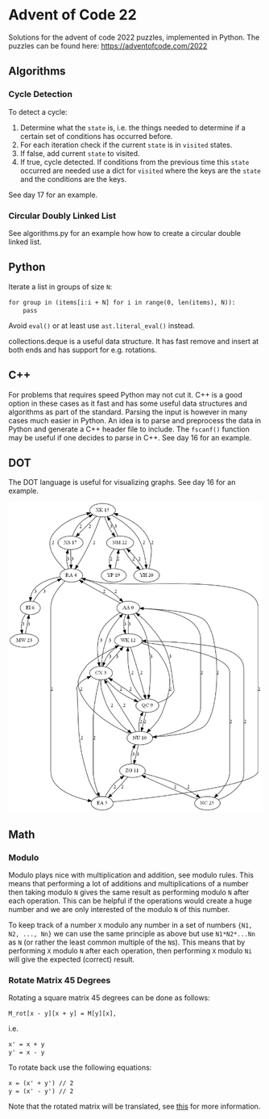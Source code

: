 # Advent of Code 22

Solutions for the advent of code 2022 puzzles, implemented in Python. The
puzzles can be found here: https://adventofcode.com/2022

## Algorithms

### Cycle Detection

To detect a cycle:

1. Determine what the `state` is, i.e. the things needed to determine if a certain set of conditions
   has occurred before.
2. For each iteration check if the current `state` is in `visited` states.
3. If false, add current `state` to visited.
4. If true, cycle detected. If conditions from the previous time this `state` occurred are needed
   use a dict for `visited` where the keys are the `state` and the conditions are the keys.

See day 17 for an example.

### Circular Doubly Linked List

See algorithms.py for an example how how to create a circular double linked list.

## Python

Iterate a list in groups of size `N`:

```
for group in (items[i:i + N] for i in range(0, len(items), N)):
    pass
```

Avoid `eval()` or at least use `ast.literal_eval()` instead.

collections.deque is a useful data structure. It has fast remove and insert at both ends and has
support for e.g. rotations.

## C++

For problems that requires speed Python may not cut it. C++ is a good option in these cases as it
fast and has some useful data structures and algorithms as part of the standard. Parsing the input
is however in many cases much easier in Python. An idea is to parse and preprocess the data in
Python and generate a C++ header file to include. The `fscanf()` function may be useful if one
decides to parse in C++. See day 16 for an example.

## DOT

The DOT language is useful for visualizing graphs. See day 16 for an example.

<img src="adventofcode/day16/graph_simple.png" width="800"/>

## Math

### Modulo

Modulo plays nice with multiplication and addition, see modulo rules. This means that performing a
lot of additions and multiplications of a number then taking modulo `N` gives the same result as
performing modulo `N` after each operation. This can be helpful if the operations would create a
huge number and we are only interested of the modulo `N` of this number.

To keep track of a number `X` modulo any number in a set of numbers `{N1, N2, ..., Nn}` we can use
the same principle as above but use `N1*N2*...Nn` as `N` (or rather the least common multiple of the
`N`s). This means that by performing `X` modulo `N` after each operation, then performing `X`
modulo `Ni` will give the expected (correct) result.

### Rotate Matrix 45 Degrees

Rotating a square matrix 45 degrees can be done as follows:

```
M_rot[x - y][x + y] = M[y][x],
```

i.e.

```
x' = x + y
y' = x - y
```

To rotate back use the following equations:

```
x = (x' + y') // 2
y = (x' - y') // 2
```

Note that the rotated matrix will be translated, see
[this](https://math.stackexchange.com/questions/732679/how-to-rotate-a-matrix-by-45-degrees) for
more information.
